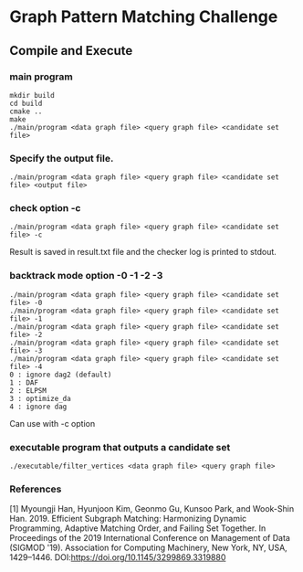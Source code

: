 # Graph Pattern Matching Challenge
## Compile and Execute 
### main program
```
mkdir build
cd build
cmake ..
make
./main/program <data graph file> <query graph file> <candidate set file>
```

### Specify the output file.
```
./main/program <data graph file> <query graph file> <candidate set file> <output file>
```

### check option -c
```
./main/program <data graph file> <query graph file> <candidate set file> -c
```
Result is saved in result.txt file and the checker log is printed to stdout.
### backtrack mode option -0 -1 -2 -3
```
./main/program <data graph file> <query graph file> <candidate set file> -0
./main/program <data graph file> <query graph file> <candidate set file> -1
./main/program <data graph file> <query graph file> <candidate set file> -2
./main/program <data graph file> <query graph file> <candidate set file> -3
./main/program <data graph file> <query graph file> <candidate set file> -4
0 : ignore dag2 (default)
1 : DAF
2 : ELPSM
3 : optimize_da
4 : ignore dag
```
Can use with -c option
### executable program that outputs a candidate set
```
./executable/filter_vertices <data graph file> <query graph file>
```
### References
[1] Myoungji Han, Hyunjoon Kim, Geonmo Gu, Kunsoo Park, and Wook-Shin Han. 2019. Efficient Subgraph Matching: Harmonizing Dynamic Programming, Adaptive Matching Order, and Failing Set Together. In Proceedings of the 2019 International Conference on Management of Data (SIGMOD '19). Association for Computing Machinery, New York, NY, USA, 1429–1446. DOI:https://doi.org/10.1145/3299869.3319880
